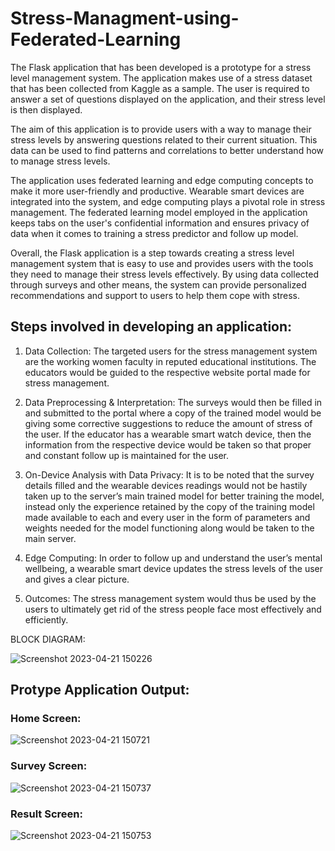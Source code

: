 # Stress-Managment-using-Federated-Learning

The Flask application that has been developed is a prototype for a stress level management system. The application makes use of a stress dataset that has been collected from Kaggle as a sample. The user is required to answer a set of questions displayed on the application, and their stress level is then displayed.

The aim of this application is to provide users with a way to manage their stress levels by answering questions related to their current situation. This data can be used to find patterns and correlations to better understand how to manage stress levels.

The application uses federated learning and edge computing concepts to make it more user-friendly and productive. Wearable smart devices are integrated into the system, and edge computing plays a pivotal role in stress management. The federated learning model employed in the application keeps tabs on the user's confidential information and ensures privacy of data when it comes to training a stress predictor and follow up model.

Overall, the Flask application is a step towards creating a stress level management system that is easy to use and provides users with the tools they need to manage their stress levels effectively. By using data collected through surveys and other means, the system can provide personalized recommendations and support to users to help them cope with stress.

## Steps involved in developing an application:

  1. Data Collection: The targeted users for the stress management system are the working women faculty in reputed educational institutions. The educators would be guided to the respective website portal made for stress management. 

  2. Data Preprocessing & Interpretation: The surveys would then be filled in and submitted to the portal where a copy of the trained model would be giving some corrective suggestions to reduce the amount of stress of the user. If the educator has a wearable smart watch device, then the information from the respective device would be taken so that proper and constant follow up is maintained for the user. 

  3. On-Device Analysis with Data Privacy: It is to be noted that the survey details filled and the wearable devices readings would not be hastily taken up to the server’s main trained model for better training the model, instead only the experience retained by the copy of the training model made available to each and every user in the form of parameters and weights needed for the model functioning along would be taken to the main server. 

  4. Edge Computing: In order to follow up and understand the user’s mental wellbeing, a wearable smart device updates the stress levels of the user and gives a clear picture.

  5. Outcomes: The stress management system would thus be used by the users to ultimately get rid of the stress people face most effectively and efficiently.

BLOCK DIAGRAM:




![Screenshot 2023-04-21 150226](https://user-images.githubusercontent.com/63699036/233601675-522ae462-3ea5-49a3-b932-03c2da4dcb10.png)



## Protype Application Output:

### Home Screen:

![Screenshot 2023-04-21 150721](https://user-images.githubusercontent.com/63699036/233602935-33c0c31f-3749-432b-b9e1-9c6542c7dce3.png)


### Survey Screen:

![Screenshot 2023-04-21 150737](https://user-images.githubusercontent.com/63699036/233603040-55c41b14-2620-4543-b252-efe27f244798.png)


### Result Screen:


![Screenshot 2023-04-21 150753](https://user-images.githubusercontent.com/63699036/233603088-1ace0364-27b0-4ec3-9db2-dddebc1b96b2.png)





